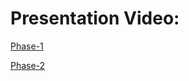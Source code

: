 # Presentation Video:
[Phase-1](https://drive.google.com/file/d/1kescFwHJxnVGZ6HzmyU3yRITKlqdydgT/view?usp=sharing )

[Phase-2](https://drive.google.com/file/d/1n2J9PaMTP4ymykssRO6ah_oudfEvKjMv/view?usp=drive_link)
